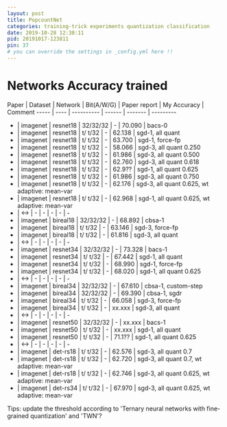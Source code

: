 ```yaml
---
layout: post
title: PopcountNet
categories: training-trick experiments quantization classification
date: 2019-10-28 12:38:11
pid: 20191017-123811
pin: 37
# you can override the settings in _config.yml here !!
---
```


# Networks Accuracy trained

Paper | Dataset | Network | Bit(A/W/G) | Paper report | My Accuracy | Comment
----- | ---- | ---------- | ------ | -------  |  ---------  
 -    | imagenet | resnet18 | 32/32/32 | - | 70.090 | bacs-0
 -    | imagenet | resnet18 |  t/ t/32 | - | 62.138 | sgd-1, all quant
 -    | imagenet | resnet18 |  t/ t/32 | - | 63.700 | sgd-1, force-fp
 -    | imagenet | resnet18 |  t/ t/32 | - | 58.066 | sgd-3, all quant 0.250
 -    | imagenet | resnet18 |  t/ t/32 | - | 61.986 | sgd-3, all quant 0.500
 -    | imagenet | resnet18 |  t/ t/32 | - | 62.760 | sgd-3, all quant 0.618
 -    | imagenet | resnet18 |  t/ t/32 | - | 62.9?? | sgd-1, all quant 0.625
 -    | imagenet | resnet18 |  t/ t/32 | - | 61.986 | sgd-3, all quant 0.750
 -    | imagenet | resnet18 |  t/ t/32 | - | 62.176 | sgd-3, all quant 0.625, wt adaptive: mean-var
 -    | imagenet | resnet18 |  t/ t/32 | - | 62.968 | sgd-1, all quant 0.625, wt adaptive: mean-var
 -    | <-> | - | - | - | - | -
 -    | imagenet | bireal18 | 32/32/32 | - | 68.892 | cbsa-1
 -    | imagenet | bireal18 |  t/ t/32 | - | 63.146 | sgd-3, force-fp
 -    | imagenet | bireal18 |  t/ t/32 | - | 61.816 | sgd-3, all quant
 -    | <-> | - | - | - | - | -
 -    | imagenet | resnet34 | 32/32/32 | - | 73.328 | bacs-1
 -    | imagenet | resnet34 |  t/ t/32 | - | 67.442 | sgd-1, all quant
 -    | imagenet | resnet34 |  t/ t/32 | - | 68.990 | sgd-1, force-fp
 -    | imagenet | resnet34 |  t/ t/32 | - | 68.020 | sgd-1, all quant 0.625
 -    | <-> | - | - | - | - | -
 -    | imagenet | bireal34 | 32/32/32 | - | 67.610 | cbsa-1, custom-step
 -    | imagenet | bireal34 | 32/32/32 | - | 69.390 | cbsa-1, sgdr 
 -    | imagenet | bireal34 |  t/ t/32 | - | 66.058 | sgd-3, force-fp
 -    | imagenet | bireal34 |  t/ t/32 | - | xx.xxx | sgd-3, all quant
 -    | <-> | - | - | - | - | -
 -    | imagenet | resnet50 | 32/32/32 | - | xx.xxx | bacs-1
 -    | imagenet | resnet50 |  t/ t/32 | - | xx.xxx | sgd-1, all quant
 -    | imagenet | resnet50 |  t/ t/32 | - | 71.1?? | sgd-1, all quant 0.625
 -    | <-> | - | - | - | - | -
 -    | imagenet | det-rs18 |  t/ t/32 | - | 62.576 | sgd-3, all quant 0.7
 -    | imagenet | det-rs18 |  t/ t/32 | - | 62.720 | sgd-3, all quant 0.7, wt adaptive: mean-var
 -    | imagenet | det-rs18 |  t/ t/32 | - | 62.746 | sgd-3, all quant 0.625, wt adaptive: mean-var
 -    | imagenet | det-rs34 |  t/ t/32 | - | 67.970 | sgd-3, all quant 0.625, wt adaptive: mean-var


 Tips:
  update the threshold according to 
  'Ternary neural networks with fine-grained quantization' and 'TWN'?


